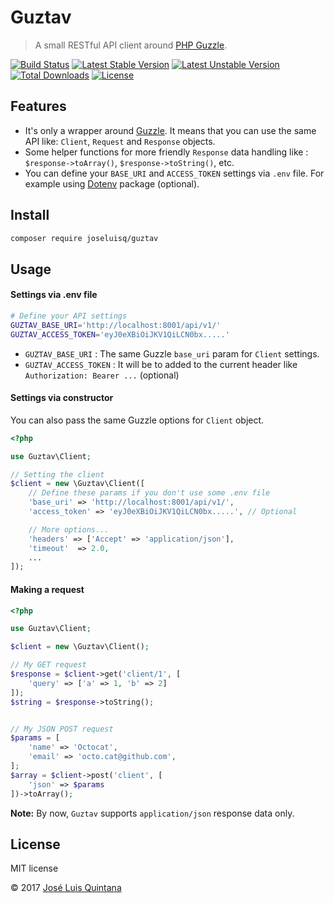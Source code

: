 # Guztav
> A small RESTful API client around [PHP Guzzle](https://github.com/guzzle/guzzle).

[![Build Status](https://travis-ci.org/joseluisq/guztav.svg?branch=master)](https://travis-ci.org/joseluisq/guztav) [![Latest Stable Version](https://poser.pugx.org/joseluisq/guztav/version)](https://packagist.org/packages/joseluisq/guztav) [![Latest Unstable Version](https://poser.pugx.org/joseluisq/guztav/v/unstable)](//packagist.org/packages/joseluisq/guztav) [![Total Downloads](https://poser.pugx.org/joseluisq/guztav/downloads)](https://packagist.org/packages/joseluisq/guztav) [![License](https://poser.pugx.org/joseluisq/guztav/license)](https://packagist.org/packages/joseluisq/guztav)

## Features

- It's only a wrapper around [Guzzle](https://github.com/guzzle/guzzle). It means that you can use the same API like: `Client`, `Request` and `Response` objects.
- Some helper functions for more friendly `Response` data handling like : `$response->toArray()`, `$response->toString()`, etc.
- You can define your `BASE_URI` and `ACCESS_TOKEN` settings via `.env` file. For example using [Dotenv](https://github.com/vlucas/phpdotenv/) package (optional).

## Install

```sh
composer require joseluisq/guztav
```

## Usage

#### Settings via .env file

```sh
# Define your API settings
GUZTAV_BASE_URI='http://localhost:8001/api/v1/'
GUZTAV_ACCESS_TOKEN='eyJ0eXBiOiJKV1QiLCN0bx.....'
```

- `GUZTAV_BASE_URI` : The same Guzzle `base_uri` param for `Client` settings.
- `GUZTAV_ACCESS_TOKEN` : It will be to added to the current header like `Authorization: Bearer ...` (optional)

#### Settings via constructor
You can also pass the same Guzzle options for `Client` object.

```php
<?php

use Guztav\Client;

// Setting the client
$client = new \Guztav\Client([
    // Define these params if you don't use some .env file
    'base_uri' => 'http://localhost:8001/api/v1/',
    'access_token' => 'eyJ0eXBiOiJKV1QiLCN0bx.....', // Optional

    // More options...
    'headers' => ['Accept' => 'application/json'],
    'timeout'  => 2.0,
    ...
]);
```

#### Making a request

```php
<?php

use Guztav\Client;

$client = new \Guztav\Client();

// My GET request
$response = $client->get('client/1', [
    'query' => ['a' => 1, 'b' => 2]
]);
$string = $response->toString();


// My JSON POST request
$params = [
    'name' => 'Octocat',
    'email' => 'octo.cat@github.com',
];
$array = $client->post('client', [
    'json' => $params
])->toArray();
```

__Note:__ By now, `Guztav` supports `application/json` response data only.

## License
MIT license

© 2017 [José Luis Quintana](https://git.io/joseluisq)
